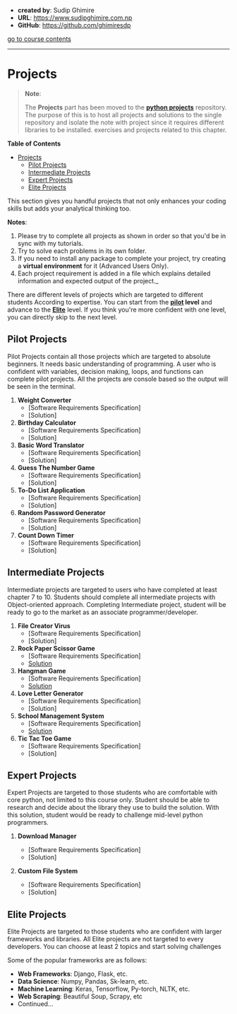 - **created by**: Sudip Ghimire
- **URL**: https://www.sudipghimire.com.np
- **GitHub**: https://github.com/ghimiresdp

[go to course contents](https://github.com/ghimiresdp/pythrone/)
<hr>

# Projects

> **Note**:
>
> The **Projects** part has been moved to the
> **[python projects](https://github.com/ghimiresdp/python-projects)**
> repository. The purpose of this is to host all projects and solutions to the
> single repository and isolate the note with project since it requires
> different libraries to be installed.
> exercises and projects related to this chapter.

**Table of Contents**
- [Projects](#projects)
    - [Pilot Projects](#pilot-projects)
    - [Intermediate Projects](#intermediate-projects)
    - [Expert Projects](#expert-projects)
    - [Elite Projects](#elite-projects)

This section gives you handful projects that not only enhances your coding
skills but adds your analytical thinking too.

**Notes**:
1. Please try to complete all projects as shown in order so that you'd be in
   sync with my tutorials.
2. Try to solve each problems in its own folder.
3. If you need to install any package to complete your project, try creating a
   **virtual environment** for it (Advanced Users Only).
4. Each project requirement is added in a file which explains detailed
   information and expected output of the project._

There are different levels of projects which are targeted to different students
According to expertise. You can start from the **[pilot](#pilot) level** and
advance to the **[Elite](#elite)** level. If you think you're more confident
with one level, you can directly skip to the next level.

## Pilot Projects

Pilot Projects contain all those projects which are targeted to absolute
beginners. It needs basic understanding of programming. A user who is confident
with variables, decision making, loops, and functions can complete pilot
projects. All the projects are console based so the output will be seen in the
terminal.

1. **Weight Converter**
    - [Software Requirements Specification]
    - [Solution]
2. **Birthday Calculator**
    - [Software Requirements Specification]
    - [Solution]
3. **Basic Word Translator**
    - [Software Requirements Specification]
    - [Solution]
4. **Guess The Number Game**
    - [Software Requirements Specification]
    - [Solution]
5. **To-Do List Application**
    - [Software Requirements Specification]
    - [Solution]
6. **Random Password Generator**
    - [Software Requirements Specification]
    - [Solution]
7. **Count Down Timer**
    - [Software Requirements Specification]
    - [Solution]


## Intermediate Projects

Intermediate projects are targeted to users who have completed at least chapter
7 to 10. Students should complete all intermediate projects with Object-oriented
approach. Completing Intermediate project, student will be ready to go to the
market as an associate programmer/developer.

1. **File Creator Virus**
    - [Software Requirements Specification]
    - [Solution]
2. **Rock Paper Scissor Game**
    - [Software Requirements Specification]
    - [Solution](solutions/rock_paper_scissor)
3. **Hangman Game**
    - [Software Requirements Specification]
    - [Solution](solutions/hangman)
4. **Love Letter Generator**
    - [Software Requirements Specification]
    - [Solution]
5. **School Management System**
    - [Software Requirements Specification]
    - [Solution](solutions/school_manager)
6. **Tic Tac Toe Game**
    - [Software Requirements Specification]
    - [Solution]


## Expert Projects

Expert Projects are targeted to those students who are comfortable with core
python, not limited to this course only. Student should be able to research and
decide about the library they use to build the solution. With this solution,
student would be ready to challenge mid-level python programmers.

1. **Download Manager**
   - [Software Requirements Specification]
   - [Solution]

2. **Custom File System**
   - [Software Requirements Specification]
   - [Solution]


## Elite Projects
Elite Projects are targeted to those students who are confident with larger
frameworks and libraries. All Elite projects are not targeted to every
developers. You can choose at least 2 topics and start solving challenges

Some of the popular frameworks are as follows:
- **Web Frameworks**: Django, Flask, etc.
- **Data Science**: Numpy, Pandas, Sk-learn, etc.
- **Machine Learning**: Keras, Tensorflow, Py-torch, NLTK, etc.
- **Web Scraping**: Beautiful Soup, Scrapy, etc
- Continued...
